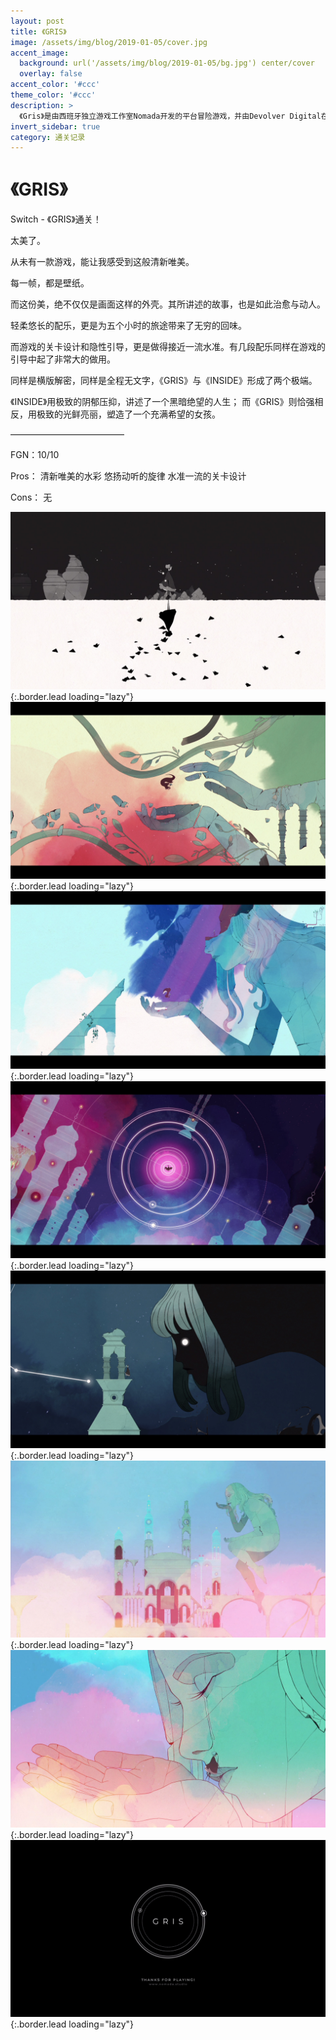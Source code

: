 ```yaml
---
layout: post
title: 《GRIS》
image: /assets/img/blog/2019-01-05/cover.jpg
accent_image: 
  background: url('/assets/img/blog/2019-01-05/bg.jpg') center/cover
  overlay: false
accent_color: '#ccc'
theme_color: '#ccc'
description: >
  《Gris》是由西班牙独立游戏工作室Nomada开发的平台冒险游戏，并由Devolver Digital在任天堂Switch、 macOS、Microsoft Windows和PlayStation 4平台发行。游戏最早发布于2018年12月13日。
invert_sidebar: true
category: 通关记录
---
```


# 《GRIS》

Switch - 《GRIS》通关！

太美了。

从未有一款游戏，能让我感受到这般清新唯美。

每一帧，都是壁纸。

而这份美，绝不仅仅是画面这样的外壳。其所讲述的故事，也是如此治愈与动人。

轻柔悠长的配乐，更是为五个小时的旅途带来了无穷的回味。

而游戏的关卡设计和隐性引导，更是做得接近一流水准。有几段配乐同样在游戏的引导中起了非常大的做用。

同样是横版解密，同样是全程无文字，《GRIS》与《INSIDE》形成了两个极端。

《INSIDE》用极致的阴郁压抑，讲述了一个黑暗绝望的人生；
而《GRIS》则恰强相反，用极致的光鲜亮丽，塑造了一个充满希望的女孩。

—————————————

FGN：10/10

Pros：
清新唯美的水彩
悠扬动听的旋律
水准一流的关卡设计

Cons：
无

![](/assets/img/blog/2019-01-05/1.jpg){:.border.lead loading="lazy"}
![](/assets/img/blog/2019-01-05/2.jpg){:.border.lead loading="lazy"}
![](/assets/img/blog/2019-01-05/3.jpg){:.border.lead loading="lazy"}
![](/assets/img/blog/2019-01-05/4.jpg){:.border.lead loading="lazy"}
![](/assets/img/blog/2019-01-05/5.jpg){:.border.lead loading="lazy"}
![](/assets/img/blog/2019-01-05/6.jpg){:.border.lead loading="lazy"}
![](/assets/img/blog/2019-01-05/7.jpg){:.border.lead loading="lazy"}
![](/assets/img/blog/2019-01-05/8.jpg){:.border.lead loading="lazy"}

